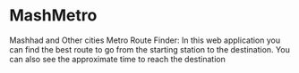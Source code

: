 # MashMetro
Mashhad and Other cities Metro Route Finder:
In this web application you can find the best route to go from the starting station to the destination.
You can also see the approximate time to reach the destination

